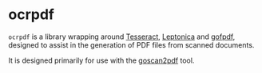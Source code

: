# ocrpdf

`ocrpdf` is a library wrapping around [Tesseract](https://tesseract-ocr.googlecode.com), [Leptonica](http://leptonica.com) and [gofpdf](code.google.com/p/gofpdf), designed to assist in the generation of PDF files from scanned documents.

It is designed primarily for use with the [goscan2pdf](https://bitbucket.org/johnsto/ocrpdf/goscan2pdf) tool.
